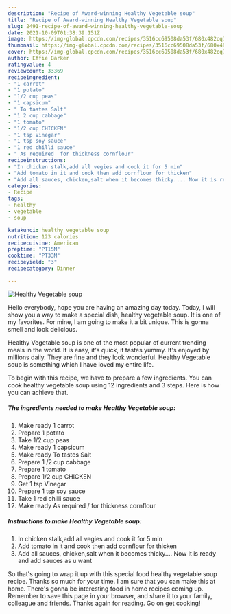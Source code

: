 ```yaml
---
description: "Recipe of Award-winning Healthy Vegetable soup"
title: "Recipe of Award-winning Healthy Vegetable soup"
slug: 2491-recipe-of-award-winning-healthy-vegetable-soup
date: 2021-10-09T01:38:39.151Z
image: https://img-global.cpcdn.com/recipes/3516cc69508da53f/680x482cq70/healthy-vegetable-soup-recipe-main-photo.jpg
thumbnail: https://img-global.cpcdn.com/recipes/3516cc69508da53f/680x482cq70/healthy-vegetable-soup-recipe-main-photo.jpg
cover: https://img-global.cpcdn.com/recipes/3516cc69508da53f/680x482cq70/healthy-vegetable-soup-recipe-main-photo.jpg
author: Effie Barker
ratingvalue: 4
reviewcount: 33369
recipeingredient:
- "1 carrot"
- "1 potato"
- "1/2 cup peas"
- "1 capsicum"
- " To tastes Salt"
- "1 2 cup cabbage"
- "1 tomato"
- "1/2 cup CHICKEN"
- "1 tsp Vinegar"
- "1 tsp soy sauce"
- "1 red chilli sauce"
- " As required  for thickness cornflour"
recipeinstructions:
- "In chicken stalk,add all vegies and cook it for 5 min"
- "Add tomato in it and cook then add cornflour for thicken"
- "Add all sauces, chicken,salt when it becomes thicky.... Now it is ready and add sauces as u want"
categories:
- Recipe
tags:
- healthy
- vegetable
- soup

katakunci: healthy vegetable soup 
nutrition: 123 calories
recipecuisine: American
preptime: "PT15M"
cooktime: "PT33M"
recipeyield: "3"
recipecategory: Dinner

---
```



![Healthy Vegetable soup](https://img-global.cpcdn.com/recipes/3516cc69508da53f/680x482cq70/healthy-vegetable-soup-recipe-main-photo.jpg)

Hello everybody, hope you are having an amazing day today. Today, I will show you a way to make a special dish, healthy vegetable soup. It is one of my favorites. For mine, I am going to make it a bit unique. This is gonna smell and look delicious.

Healthy Vegetable soup is one of the most popular of current trending meals in the world. It is easy, it's quick, it tastes yummy. It's enjoyed by millions daily. They are fine and they look wonderful. Healthy Vegetable soup is something which I have loved my entire life.




To begin with this recipe, we have to prepare a few ingredients. You can cook healthy vegetable soup using 12 ingredients and 3 steps. Here is how you can achieve that.

<!--inarticleads1-->

##### The ingredients needed to make Healthy Vegetable soup:

1. Make ready 1 carrot
1. Prepare 1 potato
1. Take 1/2 cup peas
1. Make ready 1 capsicum
1. Make ready  To tastes Salt
1. Prepare 1 /2 cup cabbage
1. Prepare 1 tomato
1. Prepare 1/2 cup CHICKEN
1. Get 1 tsp Vinegar
1. Prepare 1 tsp soy sauce
1. Take 1 red chilli sauce
1. Make ready  As required / for thickness cornflour




<!--inarticleads2-->

##### Instructions to make Healthy Vegetable soup:

1. In chicken stalk,add all vegies and cook it for 5 min
1. Add tomato in it and cook then add cornflour for thicken
1. Add all sauces, chicken,salt when it becomes thicky.... Now it is ready and add sauces as u want




So that's going to wrap it up with this special food healthy vegetable soup recipe. Thanks so much for your time. I am sure that you can make this at home. There's gonna be interesting food in home recipes coming up. Remember to save this page in your browser, and share it to your family, colleague and friends. Thanks again for reading. Go on get cooking!
